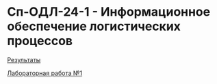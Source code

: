 # Сп-ОДЛ-24-1 - Информационное обеспечение логистических процессов

[Результаты](results.md)

[Лабораторная работа №1](lab1/lab1.md)
